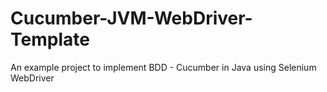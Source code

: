 # Cucumber-JVM-WebDriver-Template
An example project to implement BDD - Cucumber in Java using Selenium WebDriver


